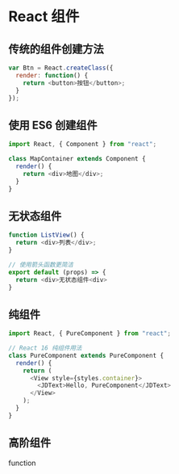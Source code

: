 # React 组件

## 传统的组件创建方法

```javascript
var Btn = React.createClass({
  render: function() {
    return <button>按钮</button>;
  }
});
```

## 使用 ES6 创建组件

```javascript
import React, { Component } from "react";

class MapContainer extends Component {
  render() {
    return <div>地图</div>;
  }
}
```

## 无状态组件

```javascript
function ListView() {
  return <div>列表</div>;
}

// 使用箭头函数更简洁
export default (props) => {
  return <div>无状态组件<div>
}

```

## 纯组件

```javascript
import React, { PureComponent } from "react";

// React 16 纯组件用法
class PureComponent extends PureComponent {
  render() {
    return (
      <View style={styles.container}>
        <JDText>Hello, PureComponent</JDText>
      </View>
    );
  }
}
```
## 高阶组件

function
